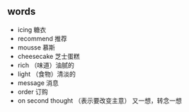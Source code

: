 ## words
* icing 糖衣
* recommend 推荐
* mousse 慕斯
* cheesecake 芝士蛋糕
* rich （味道）油腻的
* light （食物）清淡的
* message 消息
* order 订购
* on second thought （表示要改变主意） 又一想，转念一想

